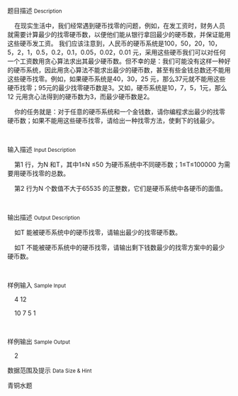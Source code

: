 <div class="panel panel-default">
<div class="area-title">
<span>
题目描述
<small>Description</small>
</span></div>
<div class="panel-body">

<p>    在现实生活中，我们经常遇到硬币找零的问题，例如，在发工资时，财务人员就需要计算最少的找零硬币数，以便他们能从银行拿回最少的硬币数，并保证能用这些硬币发工资。 我们应该注意到，人民币的硬币系统是100，50，20，10，5，2，1，0.5，0.2，0.1，0.05，0.02，0.01 元，采用这些硬币我们可以对任何一个工资数用贪心算法求出其最少硬币数。但不幸的是：我们可能没有这样一种好的硬币系统，因此用贪心算法不能求出最少的硬币数，甚至有些金钱总数还不能用这些硬币找零。例如，如果硬币系统是40，30，25 元，那么37元就不能用这些硬币找零；95元的最少找零硬币数是3。又如，硬币系统是10，7，5，1元，那么12 元用贪心法得到的硬币数为3，而最少硬币数是2。 </p><p>    你的任务就是：对于任意的硬币系统和一个金钱数，请你编程求出最少的找零硬币数；如果不能用这些硬币找零，请给出一种找零方法，使剩下的钱最少。 </p><p><br></p>

</div>
</div>

<div class="panel panel-default">
<div class="area-title">
<span>
输入描述
<small>Input Description</small>
</span></div>
<div class="panel-body">
<p>    第1 行，为N 和T，其中1≤N ≤50 为硬币系统中不同硬币数；1≤T≤100000 为需要用硬币找零的总数。 </p><p>    第2 行为N 个数值不大于65535 的正整数，它们是硬币系统中各硬币的面值。 </p><p><br></p>

</div>
</div>
<div  class="panel panel-default">
<div class="area-title">
<span>
输出描述
<small>Output Description</small>
</span></div>
<div class="panel-body">

<p>&nbsp;&nbsp;&nbsp;&nbsp;如T 能被硬币系统中的硬币找零，请输出最少的找零硬币数。&nbsp;</p><p>&nbsp; &nbsp; 如T 不能被硬币系统中的硬币找零，请输出剩下钱数最少的找零方案中的最少硬币数。&nbsp;</p><p><br/></p>

</div>
</div>


<div class="panel panel-default">
<div class="area-title">
<span>
样例输入
<small>Sample Input</small>
</span></div>
<div class="panel-body">
<p>    4 12 </p><p>    10 7 5 1</p><p><br></p>

</div>
</div>

<div class="panel panel-default">
<div class="area-title">
<span>
样例输出
<small>Sample Output</small>
</span></div>
<div class="panel-body">
<p>    2<br></p>

</div>
</div>

<div class="panel panel-default">
<div class="area-title">
<span>
数据范围及提示
<small>Data Size & Hint</small>
</span></div>
<div class="panel-body">
<p>青铜水题</p>
</div>
</div>